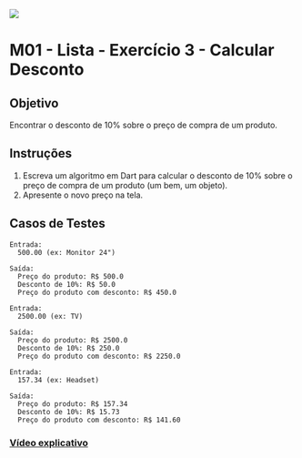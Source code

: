 ﻿![](https://i.imgur.com/xG74tOh.png)

# M01 - Lista - Exercício 3 - Calcular Desconto

## Objetivo

Encontrar o desconto de 10% sobre o preço de compra de um produto.

## Instruções

1. Escreva um algoritmo em Dart para calcular o desconto de 10% sobre o preço de compra de um produto (um bem, um objeto).
2. Apresente o novo preço na tela.

## Casos de Testes

```
Entrada:
  500.00 (ex: Monitor 24")

Saída:
  Preço do produto: R$ 500.0
  Desconto de 10%: R$ 50.0
  Preço do produto com desconto: R$ 450.0
```
	
```
Entrada:
  2500.00 (ex: TV)

Saída:
  Preço do produto: R$ 2500.0
  Desconto de 10%: R$ 250.0
  Preço do produto com desconto: R$ 2250.0
```
	
```
Entrada:
  157.34 (ex: Headset)

Saída:
  Preço do produto: R$ 157.34
  Desconto de 10%: R$ 15.73
  Preço do produto com desconto: R$ 141.60
```

### [Vídeo explicativo](https://drive.google.com/file/d/1U84i1zXE5-Tzuv6RIwp50Hb15e5VRvds/view?usp=sharing)
